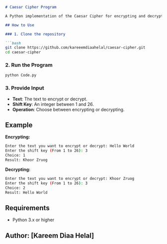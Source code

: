 ```markdown
# Caesar Cipher Program

A Python implementation of the Caesar Cipher for encrypting and decrypting text using a shift key.

## How to Use

### 1. Clone the repository

```bash
git clone https://github.com/kareeemdiaahelal/caesar-cipher.git
cd caesar-cipher
```

### 2. Run the Program

```bash
python Code.py
```

### 3. Provide Input

- **Text**: The text to encrypt or decrypt.
- **Shift Key**: An integer between 1 and 26.
- **Operation**: Choose between encrypting or decrypting.

## Example

**Encrypting:**

```bash
Enter the text you want to encrypt or decrypt: Hello World
Enter the shift key (From 1 to 26): 3
Choice: 1
Result: Khoor Zruog
```

**Decrypting:**

```bash
Enter the text you want to encrypt or decrypt: Khoor Zruog
Enter the shift key (From 1 to 26): 3
Choice: 2
Result: Hello World
```

## Requirements

- Python 3.x or higher

## Author: [Kareem Diaa Helal]
```